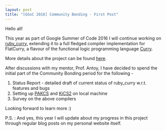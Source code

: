 ```yaml
---
layout: post
title: "[GSoC 2016] Community Bonding - First Post"
---
```


Hello all!

This year as part of Google Summer of Code 2016 I will continue working on <a href='https://github.com/karthiksenthil/ruby_curry'>ruby_curry</a>, extending it to a full fledged compiler implementation for FlatCurry, a flavour of the functional logic programming language <a href='https://en.wikipedia.org/wiki/Curry_(programming_language)'>Curry</a>.

More details about the project can be found <a href='https://summerofcode.withgoogle.com/projects/#4517222395412480'>here</a>.

After discussions with my mentor, Prof. Antoy, I have decided to spend the initial part of the Community Bonding period for the following -
<ol>
<li> Status Report - detailed draft of current status of ruby_curry w.r.t. features and bugs </li>
<li> Setting up <a href='https://www.informatik.uni-kiel.de/~pakcs/'>PAKCS</a> and <a href='https://www-ps.informatik.uni-kiel.de/kics2/'>KiCS2</a> on local machine </li>
<li> Survey on the above compilers </li>
</ol>

Looking forward to learn more :)

P.S. : And yes, this year I will update about my progress in this project through regular blog posts on my personal website itself.
